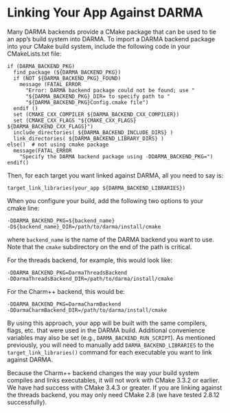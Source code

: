 # Linking Your App Against DARMA

Many DARMA backends provide a CMake package that can be used to tie an app’s build system into DARMA.  To import a DARMA backend package into your CMake build system, include the following code in your CMakeLists.txt file:

```
if (DARMA_BACKEND_PKG)
  find_package (${DARMA_BACKEND_PKG})
  if (NOT ${DARMA_BACKEND_PKG}_FOUND)
    message (FATAL_ERROR
      "Error: DARMA backend package could not be found; use "
      "${DARMA_BACKEND_PKG}_DIR= to specify path to "
      "${DARMA_BACKEND_PKG}Config.cmake file")
  endif ()
  set (CMAKE_CXX_COMPILER ${DARMA_BACKEND_CXX_COMPILER})
  set (CMAKE_CXX_FLAGS "${CMAKE_CXX_FLAGS} ${DARMA_BACKEND_CXX_FLAGS}")
  include_directories( ${DARMA_BACKEND_INCLUDE_DIRS} )
  link_directories( ${DARMA_BACKEND_LIBRARY_DIRS} )
else()  # not using cmake package
  message(FATAL_ERROR
    "Specify the DARMA backend package using -DDARMA_BACKEND_PKG=")
endif()
```

Then, for each target you want linked against DARMA, all you need to say is:

```
target_link_libraries(your_app ${DARMA_BACKEND_LIBRARIES})
```

When you configure your build, add the following two options to your cmake line:

```
-DDARMA_BACKEND_PKG=${backend_name}
-D${backend_name}_DIR=/path/to/darma/install/cmake
```

where `backend_name` is the name of the DARMA backend you want to use.  Note that the `cmake` subdirectory on the end of the path is critical.

For the threads backend, for example, this would look like:

```
-DDARMA_BACKEND_PKG=DarmaThreadsBackend
-DDarmaThreadsBackend_DIR=/path/to/darma/install/cmake
```

For the Charm++ backend, this would be:

```
-DDARMA_BACKEND_PKG=DarmaCharmBackend
-DDarmaCharmBackend_DIR=/path/to/darma/install/cmake
```

By using this approach, your app will be built with the same compilers, flags, etc. that were used in the DARMA build.  Additional convenience variables may also be set (e.g., `DARMA_BACKEND_RUN_SCRIPT`).  As mentioned previously, you will need to manually add `DARMA_BACKEND_LIBRARIES` to the `target_link_libraries()` command for each executable you want to link against DARMA.

Because the Charm++ backend changes the way your build system compiles and links executables, it will not work with CMake 3.3.2 or earlier.  We have had success with CMake 3.4.3 or greater.  If you are linking against the threads backend, you may only need CMake 2.8 (we have tested 2.8.12 successfully).

